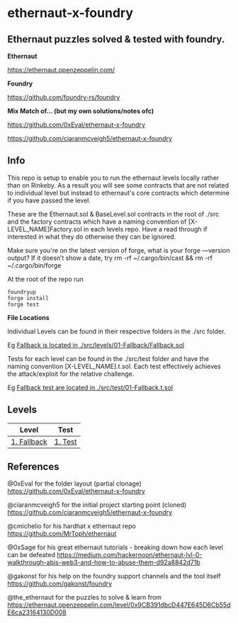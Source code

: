 # ethernaut-x-foundry

## Ethernaut puzzles solved & tested with foundry.

**Ethernaut**

https://ethernaut.openzeppelin.com/

**Foundry**

https://github.com/foundry-rs/foundry

**Mix Match of... (but my own solutions/notes ofc)**

https://github.com/0xEval/ethernaut-x-foundry

https://github.com/ciaranmcveigh5/ethernaut-x-foundry


## Info

This repo is setup to enable you to run the ethernaut levels locally rather than on Rinkeby. As a result you will see some contracts that are not related to individual level but instead to ethernaut's core contracts which determine if you have passed the level. 

These are the Ethernaut.sol & BaseLevel.sol contracts in the root of ./src and the factory contracts which have a naming convention of [X-LEVEL_NAME]Factory.sol in each levels repo. Have a read through if interested in what they do otherwise they can be ignored.

Make sure you're on the latest version of forge, what is your forge —version output? 
If it doesn’t show a date, try rm -rf ~/.cargo/bin/cast && rm -rf ~/.cargo/bin/forge

At the root of the repo run

```
foundryup 
forge install 
forge test
```

**File Locations**

Individual Levels can be found in their respective folders in the ./src folder.  

Eg [Fallback is located in ./src/levels/01-Fallback/Fallback.sol](src/Fallback/Fallback.sol)


Tests for each level can be found in the ./src/test folder and have the naming convention [X-LEVEL_NAME].t.sol. Each test effectively achieves the attack/exploit for the relative challenge.

Eg [Fallback test are located in ./src/test/01-Fallback.t.sol](src/test/Fallback.t.sol)


## Levels

| Level | Test |
| ------------- | -------------|
| [1. Fallback](src/levels/01-Fallback) | [1. Test](src/test/01-Fallback.t.sol) |


## References

@0xEval for the folder layout (partial clonage)
https://github.com/0xEval/ethernaut-x-foundry

@ciaranmcveigh5 for the initial project starting point (cloned)
https://github.com/ciaranmcveigh5/ethernaut-x-foundry

@cmichelio for his hardhat x ethernaut repo
https://github.com/MrToph/ethernaut

@0xSage for his great ethernaut tutorials - breaking down how each level can be defeated
https://medium.com/hackernoon/ethernaut-lvl-0-walkthrough-abis-web3-and-how-to-abuse-them-d92a8842d71b

@gakonst for his help on the foundry support channels and the tool itself
https://github.com/gakonst/foundry

@the_ethernaut for the puzzles to solve & learn from
https://ethernaut.openzeppelin.com/level/0x9CB391dbcD447E645D6Cb55dE6ca23164130D008



